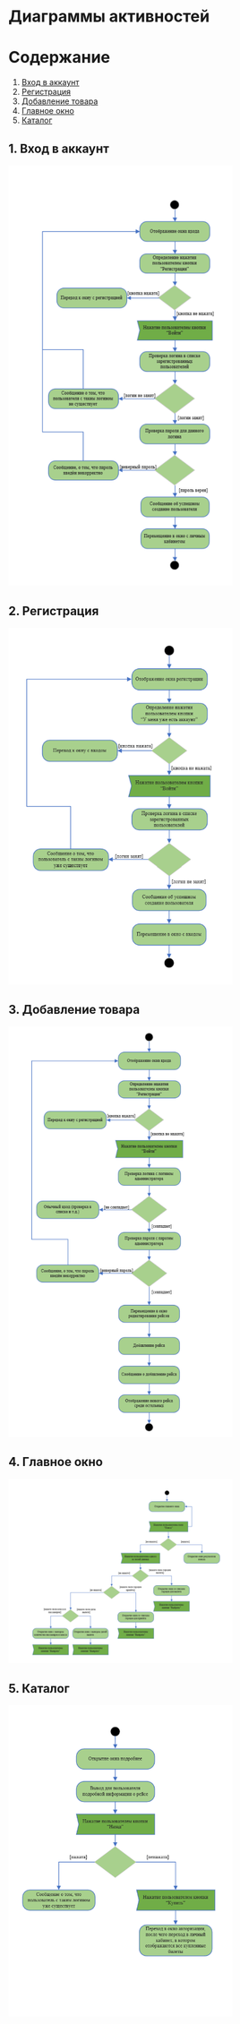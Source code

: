 # __Диаграммы активностей__

# Содержание
1. [Вход в аккаунт](#1)
2. [Регистрация](#2)
3. [Добавление товара](#3)
4. [Главное окно](#4)
5. [Каталог](#5)


## 1. Вход в аккаунт<a name="1"></a>
<img src="https://github.com/Alexrshut/LAB2_ZhTSRPO/blob/main/docs/diagrams/Activity/AuthActivityDiagram.png" alt="Вход в аккаунт" width="400"/>

## 2. Регистрация<a name="2"></a>

<img src="https://github.com/Alexrshut/LAB2_ZhTSRPO/blob/main/docs/diagrams/Activity/RegistrationActivityDiagram.png" alt="Регистрация" width="400"/>

## 3. Добавление товара<a name="3"></a>

<img src="https://github.com/Alexrshut/LAB2_ZhTSRPO/blob/main/docs/diagrams/Activity/AddActivityDiagram.png" alt="Добавление товара" width="400"/>

## 4. Главное окно<a name="4"></a>

<img src="https://github.com/Alexrshut/LAB2_ZhTSRPO/blob/main/docs/diagrams/Activity/MainActivityDiagram.png" alt="Главное окно" width="400"/>

## 5. Каталог<a name="5"></a>

<img src="https://github.com/Alexrshut/LAB2_ZhTSRPO/blob/main/docs/diagrams/Activity/RezActivityDiagram.png" alt="Каталог" width="400"/>
